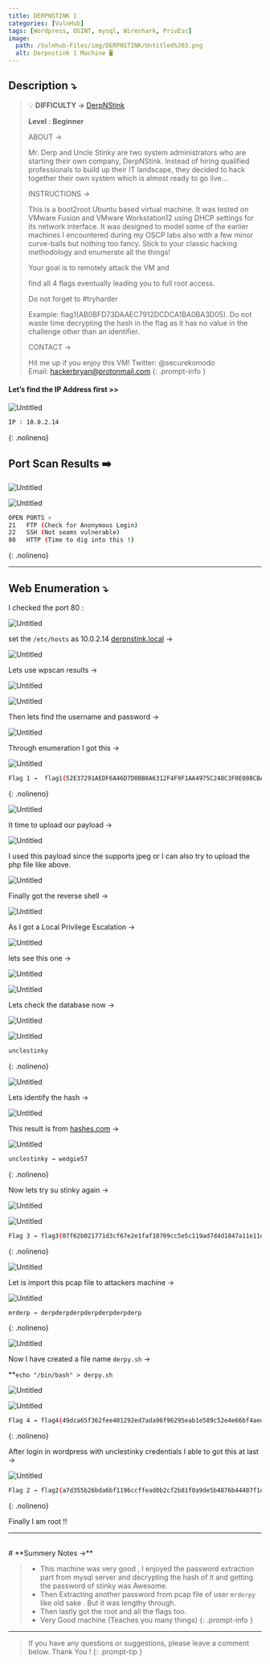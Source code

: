 ```yaml
---
title: DERPNSTINK 1
categories: [VulnHub]
tags: [Wordpress, OSINT, mysql, Wireshark, PrivEsc]
image:
  path: /Vulnhub-Files/img/DERPNSTINK/Untitled%203.png
  alt: Derpnstink 1 Machine 🖥️
---
```


## **Description ⤵️**


>💡 **DIFFICULTY →** [DerpNStink](https://www.vulnhub.com/entry/derpnstink-1,221/)
>
>**Level** : **Beginner**
>
>ABOUT →
>
>Mr. Derp and Uncle Stinky are two system administrators who are starting their own company, DerpNStink. Instead of hiring qualified professionals to build up their IT landscape, they decided to hack together their own system which is almost ready to go live...
>
>INSTRUCTIONS →
>
>This is a boot2root Ubuntu based virtual machine. It was tested on VMware Fusion and VMware Workstation12 using DHCP settings for its network interface. It was designed to model some of the earlier machines I encountered during my OSCP labs also with a few minor curve-balls but nothing too fancy. Stick to your classic hacking methodology and enumerate all the things!
>
>Your goal is to remotely attack the VM and
>
>find all 4 flags eventually leading you to full root access.
>
>Do not forget to #tryharder
>
>Example: flag1(AB0BFD73DAAEC7912DCDCA1BA0BA3D05). Do not waste time decrypting the hash in the flag as it has no value in the challenge other than an identifier.
>
>CONTACT →
>
>Hit me up if you enjoy this VM! Twitter: @securekomodo Email: hackerbryan@protonmail.com
{: .prompt-info }

#### **Let’s find the IP Address first >>**

![Untitled](/Vulnhub-Files/img/DERPNSTINK/Untitled.png)

```bash
IP : 10.0.2.14
```
{: .nolineno}

## Port Scan Results ➡️

![Untitled](/Vulnhub-Files/img/DERPNSTINK/Untitled%201.png)

![Untitled](/Vulnhub-Files/img/DERPNSTINK/Untitled%202.png)

```bash
OPEN PORTS >
21   FTP (Check for Anonymous Login)
22   SSH (Not seams vulnerable)
80   HTTP (Time to dig into this !)
```
{: .nolineno}

---

## Web Enumeration ⤵️

I checked the port 80 :

![Untitled](/Vulnhub-Files/img/DERPNSTINK/Untitled%203.png)

set the `/etc/hosts` as 10.0.2.14 [derpnstink.local](https://derpnstink.local/) →

![Untitled](/Vulnhub-Files/img/DERPNSTINK/Untitled%204.png)

Lets use wpscan results →

![Untitled](/Vulnhub-Files/img/DERPNSTINK/Untitled%205.png)

![Untitled](/Vulnhub-Files/img/DERPNSTINK/Untitled%206.png)

Then lets find the username and password →

![Untitled](/Vulnhub-Files/img/DERPNSTINK/Untitled%207.png)

Through enumeration I got this →

![Untitled](/Vulnhub-Files/img/DERPNSTINK/Untitled%209.png)

```bash
Flag 1 →  flag1(52E37291AEDF6A46D7D0BB8A6312F4F9F1AA4975C248C3F0E008CBA09D6E9166)
```
{: .nolineno}

![Untitled](/Vulnhub-Files/img/DERPNSTINK/Untitled%2010.png)

It time to upload our payload →

![Untitled](/Vulnhub-Files/img/DERPNSTINK/Untitled%2011.png)

I used this payload since the supports jpeg or I can also try to upload the php file like above.

![Untitled](/Vulnhub-Files/img/DERPNSTINK/Untitled%208.png)

Finally got the reverse shell → 

![Untitled](/Vulnhub-Files/img/DERPNSTINK/Untitled%2012.png)

As I got a Local Privilege Escalation →

![Untitled](/Vulnhub-Files/img/DERPNSTINK/Untitled%2013.png)

lets see this one →

![Untitled](/Vulnhub-Files/img/DERPNSTINK/Untitled%2014.png)

![Untitled](/Vulnhub-Files/img/DERPNSTINK/Untitled%2015.png)

Lets check the database now →

![Untitled](/Vulnhub-Files/img/DERPNSTINK/Untitled%2016.png)

![Untitled](/Vulnhub-Files/img/DERPNSTINK/Untitled%2017.png)

```bash
unclestinky
```
{: .nolineno}

![Untitled](/Vulnhub-Files/img/DERPNSTINK/Untitled%2018.png)

Lets identify the hash →

![Untitled](/Vulnhub-Files/img/DERPNSTINK/Untitled%2019.png)

This result is from [hashes.com](https://hashes.com/)  →

![Untitled](/Vulnhub-Files/img/DERPNSTINK/Untitled%2020.png)

```bash
unclestinky → wedgie57
```
{: .nolineno}

Now lets try su stinky again →

![Untitled](/Vulnhub-Files/img/DERPNSTINK/Untitled%2021.png)

![Untitled](/Vulnhub-Files/img/DERPNSTINK/Untitled%2022.png)

```bash
Flag 3 → flag3(07f62b021771d3cf67e2e1faf18769cc5e5c119ad7d4d1847a11e11d6d5a7ecb)
```
{: .nolineno}

![Untitled](/Vulnhub-Files/img/DERPNSTINK/Untitled%2023.png)

Let is import this pcap file to attackers machine →

![Untitled](/Vulnhub-Files/img/DERPNSTINK/Untitled%2024.png)

```bash
mrderp → derpderpderpderpderpderpderp
```
{: .nolineno}

![Untitled](/Vulnhub-Files/img/DERPNSTINK/Untitled%2025.png)

Now I have created a file name `derpy.sh` →

**`echo "/bin/bash" > derpy.sh`

![Untitled](/Vulnhub-Files/img/DERPNSTINK/Untitled%2026.png)

![Untitled](/Vulnhub-Files/img/DERPNSTINK/Untitled%2027.png)

```bash
Flag 4 → flag4(49dca65f362fee401292ed7ada96f96295eab1e589c52e4e66bf4aedda715fdd)
```
{: .nolineno}

After login in wordpress with unclestinky credentials I able to got this at last →

![Untitled](/Vulnhub-Files/img/DERPNSTINK/Untitled%2028.png)

```bash
Flag 2 → flag2(a7d355b26bda6bf1196ccffead0b2cf2b81f0a9de5b4876b44407f1dc07e51e6)
```
{: .nolineno}

Finally I am root !!
<br>
<hr>
<br>
# **Summery Notes →**

>
> - This machine was very good , I enjoyed the password extraction part from mysql server and decrypting the hash of it and getting the password of stinky was Awesome.
> - Then Extracting another password from pcap file of user `mrderpy` like old sake . But it was lengthy through.
> - Then lastly got the root and all the flags too.
> - Very Good machine (Teaches you many things)
{: .prompt-info }

<hr>

> If you have any questions or suggestions, please leave a comment below.
Thank You ! 
{: .prompt-tip }
